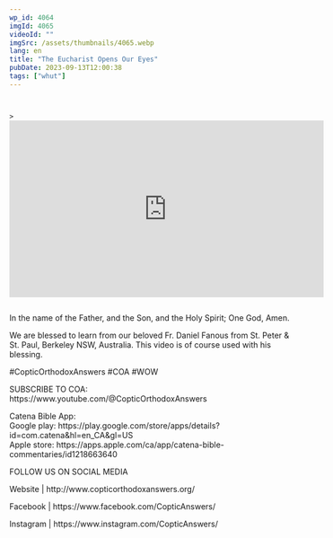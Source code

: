 ```yaml
---
wp_id: 4064
imgId: 4065
videoId: ""
imgSrc: /assets/thumbnails/4065.webp
lang: en
title: "The Eucharist Opens Our Eyes"
pubDate: 2023-09-13T12:00:38
tags: ["whut"]
---
```


<!-- page: 6 -->

<p><code></p>
<div class="video-container">
><iframe loading="lazy" width="560" height="315" src="https://www.youtube.com/embed/36P0BzICeH4?si=Dle9e_BXNDd-0ks7" title="YouTube video player" frameborder="0" allow="accelerometer; autoplay; clipboard-write; encrypted-media; gyroscope; picture-in-picture; web-share" allowfullscreen></iframe>
</div>
<p></code></p>
<p>In the name of the Father, and the Son, and the Holy Spirit; One God, Amen.</p>
<p>We are blessed to learn from our beloved Fr. Daniel Fanous from St. Peter &amp; St. Paul, Berkeley NSW, Australia. This video is of course used with his blessing.</p>
<p>#CopticOrthodoxAnswers​ #COA​ #WOW​</p>
<p>SUBSCRIBE TO COA:<br />
https://www.youtube.com/@CopticOrthodoxAnswers</p>
<p>Catena Bible App:<br />
Google play: https://play.google.com/store/apps/details?id=com.catena&hl=en_CA&gl=US<br />
Apple store: https://apps.apple.com/ca/app/catena-bible-commentaries/id1218663640</p>
<p>FOLLOW US ON SOCIAL MEDIA</p>
<p>Website | http://www.copticorthodoxanswers.org/​</p>
<p>Facebook | https://www.facebook.com/CopticAnswers/​</p>
<p>Instagram | https://www.instagram.com/CopticAnswers/</p>
